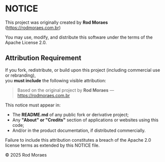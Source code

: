 # NOTICE

This project was originally created by **Rod Moraes** (https://rodmoraes.com.br)

You may use, modify, and distribute this software under the terms of the Apache License 2.0.

## Attribution Requirement

If you fork, redistribute, or build upon this project (including commercial use or rebranding),  
you **must include** the following visible attribution:

> Based on the original project by **Rod Moraes** — https://rodmoraes.com.br

This notice must appear in:

- The **README.md** of any public fork or derivative project;
- Any **"About" or "Credits"** section of applications or websites using this code;
- And/or in the product documentation, if distributed commercially.

Failure to include this attribution constitutes a breach of the Apache 2.0 license terms
as extended by this NOTICE file.

© 2025 Rod Moraes
